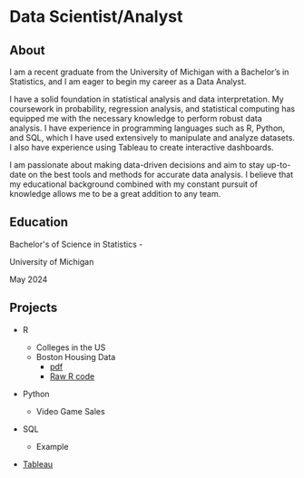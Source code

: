 # Data Scientist/Analyst

## About
I am a recent graduate from the University of Michigan with a Bachelor’s in Statistics, and I am eager to begin my career as a Data Analyst.

I have a solid foundation in statistical analysis and data interpretation. My coursework in probability, regression analysis, and statistical computing has equipped me with the necessary knowledge to perform robust data analysis. I have experience in programming languages such as R, Python, and SQL, which I have used extensively to manipulate and analyze datasets. I also have experience using Tableau to create interactive dashboards.

I am passionate about making data-driven decisions and aim to stay up-to-date on the best tools and methods for accurate data analysis. I believe that my educational background combined with my constant pursuit of knowledge allows me to be a great addition to any team.

## Education
Bachelor's of Science in Statistics - 

University of Michigan 

May 2024

## Projects
- R
  - Colleges in the US
  - Boston Housing Data
      - [pdf](code/R/Boston_Housing_Analysis.pdf)
      - [Raw R code](code/R/Boston_Housing_Analysis.rmd)

- Python
  - Video Game Sales

- SQL
  - Example

- [Tableau](https://public.tableau.com/app/profile/jamese.brown/vizzes)
